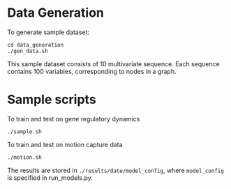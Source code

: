 # Data Generation

To generate sample dataset:
```
cd data_generation
./gen_data.sh
```
This sample dataset consists of 10 multivariate sequence. Each sequence contains 100 variables, corresponding to nodes in a graph. 

# Sample scripts

To train and test on gene regulatory dynamics
```
./sample.sh
```


To train and test on motion capture data
```
./motion.sh
```

The results are stored in `./results/date/model_config`, where `model_config` is specified in run_models.py.